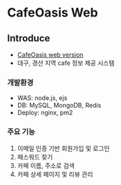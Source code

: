 # CafeOasis Web

## Introduce
- [CafeOasis web version](https://github.com/yuGrad/CafeOasis_Django)
- 대구, 경산 지역 cafe 정보 제공 시스템

### 개발환경
- WAS: node.js, ejs
- DB: MySQL, MongoDB, Redis
- Deploy: nginx, pm2

### 주요 기능
1. 이메일 인증 기반 회원가입 및 로그인
2. 패스워드 찾기
3. 카페 이름, 주소로 검색
4. 카페 상세 페이지 및 리뷰 관리
